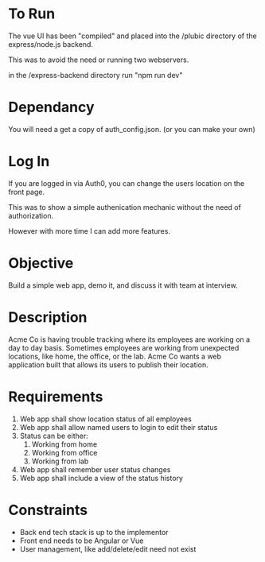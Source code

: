 # To Run
The vue UI has been "compiled" and placed into the /plubic directory of the 
express/node.js backend.

This was to avoid the need or running two webservers.

in the /express-backend directory run "npm run dev"

# Dependancy

You will need a get a copy of auth_config.json. (or you can make your own)


# Log In
If you are logged in via Auth0, you can change the users location on the front page.

This was to show a simple authenication mechanic without the need of authorization.

However with more time I can add more features.



# Objective
Build a simple web app, demo it, and discuss it with team at interview.

# Description
Acme Co is having trouble tracking where its employees are working on a day to day basis.  Sometimes employees are working from unexpected locations, like home, the office, or the lab.  Acme Co wants a web application built that allows its users to publish their location.

# Requirements
1.	Web app shall show location status of all employees
2.	Web app shall allow named users to login to edit their status
3.	Status can be either:
    1. Working from home
    2. Working from office
    3. Working from lab
4.	Web app shall remember user status changes
5.	Web app shall include a view of the status history

# Constraints
* Back end tech stack is up to the implementor
* Front end needs to be Angular or Vue
* User management, like add/delete/edit need not exist
